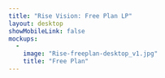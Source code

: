 ```yaml
---
title: "Rise Vision: Free Plan LP"
layout: desktop
showMobileLink: false
mockups:
  -
    image: "Rise-freeplan-desktop_v1.jpg"
    title: "Free Plan"
---
```

